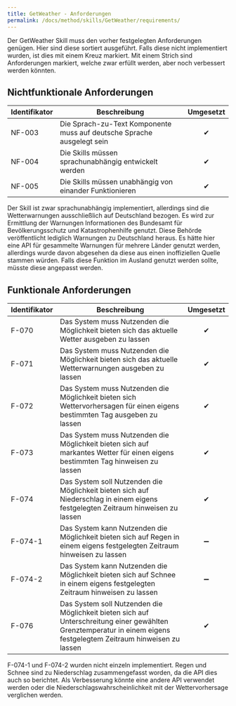 ```yaml
---
title: GetWeather - Anforderungen
permalink: /docs/method/skills/GetWeather/requirements/
---
```


Der GetWeather Skill muss den vorher festgelegten Anforderungen genügen. Hier sind diese sortiert ausgeführt. Falls diese nicht implementiert wurden, ist dies mit einem Kreuz markiert. Mit einem Strich sind Anforderungen markiert, welche zwar erfüllt werden, aber noch verbessert werden könnten. 

## Nichtfunktionale Anforderungen

| Identifikator | Beschreibung                                                                                                  | Umgesetzt |
|--------|------------------------------------------------------------------------|:---:|
| NF-003 | Die Sprach-zu-Text Komponente muss auf deutsche Sprache ausgelegt sein | ✔ |
| NF-004 | Die Skills müssen sprachunabhängig entwickelt werden                   | ✔ |
| NF-005 | Die Skills müssen unabhängig von einander Funktionieren                | ✔ |

Der Skill ist zwar sprachunabhängig implementiert, allerdings sind die Wetterwarnungen ausschließlich auf Deutschland bezogen. Es wird zur Ermittlung der Warnungen Informationen des Bundesamt für Bevölkerungsschutz und Katastrophenhilfe genutzt. Diese Behörde veröffentlicht lediglich Warnungen zu Deutschland heraus. Es hätte hier eine API für gesammelte Warnungen für mehrere Länder genutzt werden, allerdings wurde davon abgesehen da diese aus einen inoffiziellen Quelle stammen würden. Falls diese Funktion im Ausland genutzt werden sollte, müsste diese angepasst werden. 


## Funktionale Anforderungen

| Identifikator | Beschreibung                                                                                                  | Umgesetzt |
|---------|---------------------------------------------------------------------------------------------------------------------------------------------------------------------|:---:|
| F-070   | Das System muss Nutzenden die Möglichkeit bieten sich das aktuelle Wetter ausgeben zu lassen                                                                        | ✔ |
| F-071   | Das System muss Nutzenden die Möglichkeit bieten sich das aktuelle Wetterwarnungen ausgeben zu lassen                                                               | ✔ |
| F-072   | Das System muss Nutzenden die Möglichkeit bieten sich Wettervorhersagen für einen eigens bestimmten Tag ausgeben zu lassen                                          | ✔ |
| F-073   | Das System muss Nutzenden die Möglichkeit bieten sich auf markantes Wetter für einen eigens bestimmten Tag hinweisen zu lassen                                      | ✔ |
| F-074   | Das System soll Nutzenden die Möglichkeit bieten sich auf Niederschlag in einem eigens festgelegten Zeitraum hinweisen zu lassen                                    | ✔ |
| F-074-1 | Das System kann Nutzenden die Möglichkeit bieten sich auf Regen in einem eigens festgelegten Zeitraum hinweisen zu lassen                                           | ➖ |
| F-074-2 | Das System kann Nutzenden die Möglichkeit bieten sich auf Schnee in einem eigens festgelegten Zeitraum hinweisen zu lassen                                          | ➖ |
| F-076   | Das System soll Nutzenden die Möglichkeit bieten sich auf Unterschreitung einer gewählten Grenztemperatur in einem eigens festgelegtem Zeitraum hinweisen zu lassen | ✔ |

F-074-1 und F-074-2 wurden nicht einzeln implementiert. Regen und Schnee sind zu Niederschlag zusammengefasst worden, da die API dies auch so berichtet. Als Verbesserung könnte eine andere API verwendet werden oder die Niederschlagswahrscheinlichkeit mit der Wettervorhersage verglichen werden.
